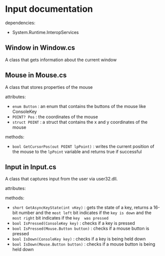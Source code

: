 # Input documentation

dependencies:
- System.Runtime.InteropServices

## Window in Window.cs

A class that gets information about the current window

## Mouse in Mouse.cs

A class that stores properties of the mouse

attributes:
- `enum Button` : an enum that contains the buttons of the mouse like ConsoleKey
- `POINT? Pos` : the coordinates of the mouse
- `struct POINT` : a struct that contains the x and y coordinates of the mouse

methods:
- `bool GetCursorPos(out POINT lpPoint)` : writes the current position of the mouse to the 
`lpPoint` variable and returns true if successful

## Input in Input.cs

A class that captures input from the user via user32.dll.

attributes:

methods:
- `short GetAsyncKeyState(int vKey)` : gets the state of a key, returns a 16-bit number and
the `most left` bit indicates if the `key is down` and the `most right` bit indicates if the `key 
was pressed`
- `bool IsPressed(ConsoleKey key)` : checks if a key is pressed
- `bool IsPressed(Mouse.Button button)` : checks if a mouse button is pressed
- `bool IsDown(ConsoleKey key)` : checks if a key is being held down
- `bool IsDown(Mouse.Button button)` : checks if a mouse button is being held down